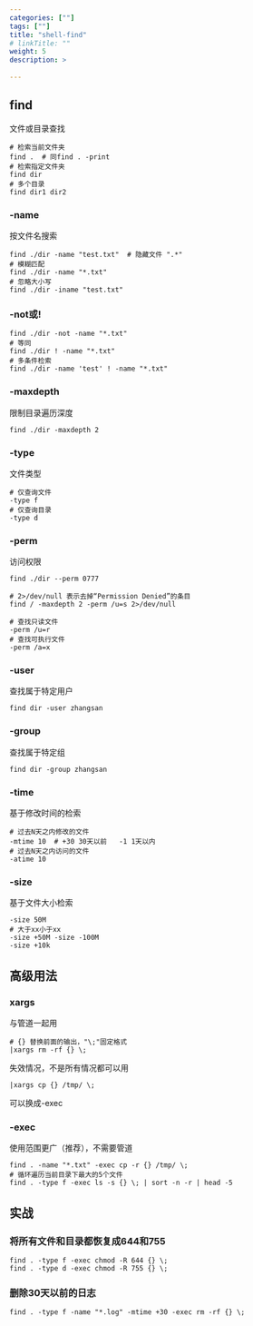 ```yaml
---
categories: [""] 
tags: [""] 
title: "shell-find"
# linkTitle: ""
weight: 5
description: >
  
---
```


## find

文件或目录查找

```shell
# 检索当前文件夹
find .  # 同find . -print
# 检索指定文件夹
find dir
# 多个目录
find dir1 dir2
```
### -name

按文件名搜索

```shell
find ./dir -name "test.txt"  # 隐藏文件 ".*"
# 模糊匹配
find ./dir -name "*.txt"
# 忽略大小写
find ./dir -iname "test.txt"
```
### -not或!

```shell
find ./dir -not -name "*.txt" 
# 等同
find ./dir ! -name "*.txt"
# 多条件检索
find ./dir -name 'test' ! -name "*.txt"
```
### -maxdepth

限制目录遍历深度

```shell
find ./dir -maxdepth 2
```

### -type

文件类型

```shell
# 仅查询文件
-type f 
# 仅查询目录
-type d
```
### -perm

访问权限

```shell
find ./dir --perm 0777

# 2>/dev/null 表示去掉“Permission Denied”的条目
find / -maxdepth 2 -perm /u=s 2>/dev/null

# 查找只读文件 
-perm /u=r
# 查找可执行文件 
-perm /a=x
```
### -user

查找属于特定用户

```shell
find dir -user zhangsan
```
### -group

查找属于特定组

```shell
find dir -group zhangsan
```
### -time

基于修改时间的检索

```shell
# 过去N天之内修改的文件
-mtime 10  # +30 30天以前   -1 1天以内
# 过去N天之内访问的文件
-atime 10
```
### -size

基于文件大小检索

```shell
-size 50M
# 大于xx小于xx
-size +50M -size -100M
-size +10k
```

## 高级用法

### xargs

与管道一起用

```shell
# {} 替换前面的输出，"\;"固定格式
|xargs rm -rf {} \;
```
失效情况，不是所有情况都可以用
```shell
|xargs cp {} /tmp/ \;
```
可以换成-exec
### -exec

使用范围更广（推荐），不需要管道

```shell
find . -name "*.txt" -exec cp -r {} /tmp/ \;
# 循环遍历当前目录下最大的5个文件
find . -type f -exec ls -s {} \; | sort -n -r | head -5
```

## 实战

### 将所有文件和目录都恢复成644和755

```shell
find . -type f -exec chmod -R 644 {} \;
find . -type d -exec chmod -R 755 {} \;
```
### 删除30天以前的日志

```shell
find . -type f -name "*.log" -mtime +30 -exec rm -rf {} \;
```
